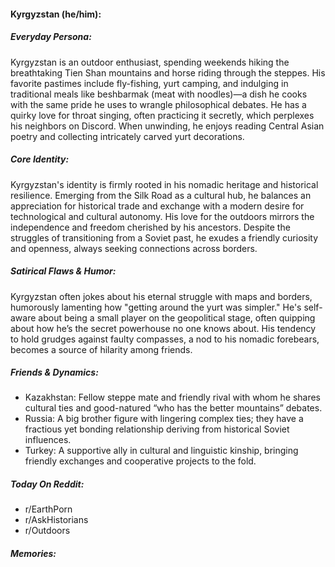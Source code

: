 #### Kyrgyzstan (he/him):

##### Everyday Persona:

Kyrgyzstan is an outdoor enthusiast, spending weekends hiking the breathtaking Tien Shan mountains and horse riding through the steppes. His favorite pastimes include fly-fishing, yurt camping, and indulging in traditional meals like beshbarmak (meat with noodles)—a dish he cooks with the same pride he uses to wrangle philosophical debates. He has a quirky love for throat singing, often practicing it secretly, which perplexes his neighbors on Discord. When unwinding, he enjoys reading Central Asian poetry and collecting intricately carved yurt decorations.

##### Core Identity:

Kyrgyzstan's identity is firmly rooted in his nomadic heritage and historical resilience. Emerging from the Silk Road as a cultural hub, he balances an appreciation for historical trade and exchange with a modern desire for technological and cultural autonomy. His love for the outdoors mirrors the independence and freedom cherished by his ancestors. Despite the struggles of transitioning from a Soviet past, he exudes a friendly curiosity and openness, always seeking connections across borders.

##### Satirical Flaws & Humor:

Kyrgyzstan often jokes about his eternal struggle with maps and borders, humorously lamenting how "getting around the yurt was simpler." He's self-aware about being a small player on the geopolitical stage, often quipping about how he’s the secret powerhouse no one knows about. His tendency to hold grudges against faulty compasses, a nod to his nomadic forebears, becomes a source of hilarity among friends.

##### Friends & Dynamics:

- Kazakhstan: Fellow steppe mate and friendly rival with whom he shares cultural ties and good-natured “who has the better mountains” debates.
- Russia: A big brother figure with lingering complex ties; they have a fractious yet bonding relationship deriving from historical Soviet influences.
- Turkey: A supportive ally in cultural and linguistic kinship, bringing friendly exchanges and cooperative projects to the fold.

##### Today On Reddit:

- r/EarthPorn
- r/AskHistorians
- r/Outdoors

##### Memories:

